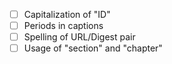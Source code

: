 - [ ] Capitalization of "ID"
- [ ] Periods in captions
- [ ] Spelling of URL/Digest pair
- [ ] Usage of "section" and "chapter"